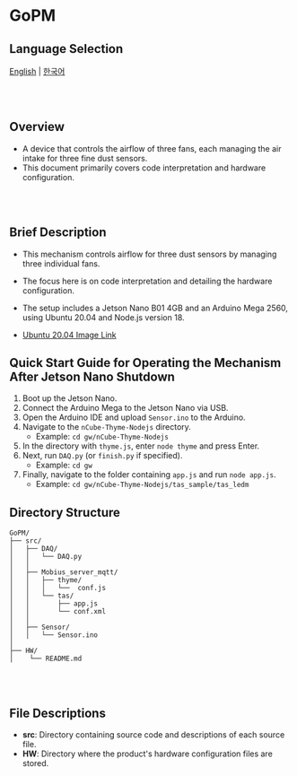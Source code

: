 # GoPM

## Language Selection

[English](README.md) | [한국어](README_KR.md)

<br><br>

## Overview
- A device that controls the airflow of three fans, each managing the air intake for three fine dust sensors.
- This document primarily covers code interpretation and hardware configuration.

<br><br>

## Brief Description
- This mechanism controls airflow for three dust sensors by managing three individual fans.
- The focus here is on code interpretation and detailing the hardware configuration.

- The setup includes a Jetson Nano B01 4GB and an Arduino Mega 2560, using Ubuntu 20.04 and Node.js version 18.
- [Ubuntu 20.04 Image Link](https://github.com/Qengineering/Jetson-Nano-Ubuntu-20-image)

## Quick Start Guide for Operating the Mechanism After Jetson Nano Shutdown
1. Boot up the Jetson Nano.
2. Connect the Arduino Mega to the Jetson Nano via USB.
3. Open the Arduino IDE and upload `Sensor.ino` to the Arduino.
4. Navigate to the `nCube-Thyme-Nodejs` directory.
   - Example: `cd gw/nCube-Thyme-Nodejs`
5. In the directory with `thyme.js`, enter `node thyme` and press Enter.
6. Next, run `DAQ.py` (or `finish.py` if specified).
   - Example: `cd gw`
7. Finally, navigate to the folder containing `app.js` and run `node app.js`.
   - Example: `cd gw/nCube-Thyme-Nodejs/tas_sample/tas_ledm`


## Directory Structure

```
GoPM/
├── src/
│   ├── DAQ/
│   │   └── DAQ.py
│   │
│   ├── Mobius_server_mqtt/
│   │   ├── thyme/
│   │   │   └──  conf.js
│   │   └── tas/
│   │       ├── app.js
│   │       └── conf.xml
│   │   
│   ├── Sensor/
│   │   └── Sensor.ino
│  
├── HW/
│    └── README.md  

```

<br><br>

## File Descriptions

- **src**: Directory containing source code and descriptions of each source file.
- **HW**: Directory where the product's hardware configuration files are stored.


